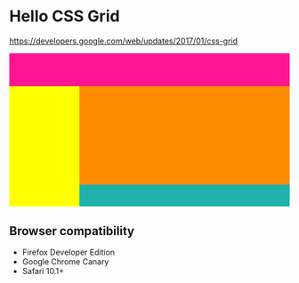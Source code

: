 # Hello CSS Grid

https://developers.google.com/web/updates/2017/01/css-grid

![screenshot](screenshot.png)

## Browser compatibility

* Firefox Developer Edition
* Google Chrome Canary
* Safari 10.1+
